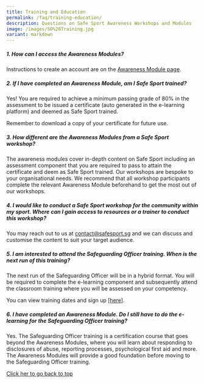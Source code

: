 ```yaml
---
title: Training and Education
permalink: /faq/training-education/
description: Questions on Safe Sport Awareness Workshops and Modules
image: /images/SO%20Training.jpg
variant: markdown
---
```

##### **1. How can I access the Awareness Modules?** 

Instructions to create an account are on the [Awareness Module page](https://www.safesport.sg/training-and-education/awareness-module/).

##### **2. If I have completed an Awareness Module, am I Safe Sport trained?**
Yes! You are required to achieve a minimum passing grade of 80% in the assessment to be issued a certificate (auto generated in the e-learning platform) and deemed as Safe Sport trained. 

Remember to download a copy of your certificate for future use.

##### **3. How different are the Awareness Modules from a Safe Sport workshop?** 
The awareness modules cover in-depth content on Safe Sport including an assessment component that you are required to pass to attain the certificate and deem as Safe Sport trained. Our workshops are bespoke to your organisational needs. We recommend that all workshop participants complete the relevant Awareness Module beforehand to get the most out of our workshops.
 
##### **4. I would like to conduct a Safe Sport workshop for the community within my sport. Where can I gain access to resources or a trainer to conduct this workshop?**
You may reach out to us at [contact@safesport.sg](mailto:contact@safesport.sg) and we can discuss and customise the content to suit your target audience.
 

##### **5. I am interested to attend the Safeguarding Officer training. When is the next run of this training?** 
The next run of the Safeguarding Officer will be in a hybrid format. You will be required to complete the e-learning component and subsequently attend the classroom training where you will be assessed on your competency.

You can view training dates and sign up [[here]](https://www.safesport.sg/case-management/safeguarding-officer/).

##### **6. I have completed an Awareness Module. Do I still have to do the e-learning for the Safeguarding Officer training?**

Yes. The Safeguarding Officer training is a certification course that goes beyond the Awareness Modules, where you will learn about responding to disclosures of abuse, reporting processes, psychological first aid and more. The Awareness Modules will provide a good foundation before moving to the Safeguarding Officer training.

[Click her to go back to top](#how-can-i-access-sportsg-ed)